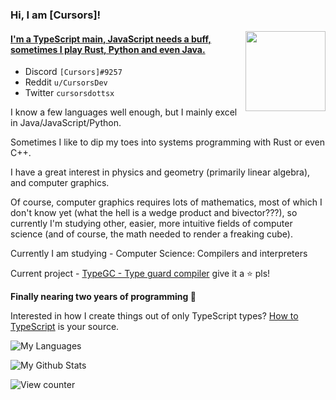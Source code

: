 ### Hi, I am \[Cursors\]!
<img align="right" width="128" height="128" src="invertme.png" />

#### [I'm a TypeScript main, JavaScript needs a buff, sometimes I play Rust, Python and even Java.](https://cursorsdottsx.github.io/)

- Discord `[Cursors]#9257`
- Reddit `u/CursorsDev`
- Twitter `cursorsdottsx`

I know a few languages well enough, but I mainly excel in Java/JavaScript/Python.

Sometimes I like to dip my toes into systems programming with Rust or even C++.

I have a great interest in physics and geometry (primarily linear algebra), and computer graphics.

Of course, computer graphics requires lots of mathematics, most of which I don't know yet (what the hell is a wedge product and bivector???),
so currently I'm studying other, easier, more intuitive fields of computer science (and of course, the math needed to render a freaking cube).

Currently I am studying - Computer Science: Compilers and interpreters

Current project - [TypeGC - Type guard compiler](https://github.com/cursorsdottsx/typegc/) give it a ⭐ pls!

**Finally nearing two years of programming :tada:**

Interested in how I create things out of only TypeScript types? [How to TypeScript](https://cursorsdottsx.github.io/how-to-typescript) is your source.

![My Languages](https://github-readme-stats.vercel.app/api/top-langs/?username=cursorsdottsx&layout=compact&theme=dark&count_private=true)

![My Github Stats](https://github-readme-stats.vercel.app/api?username=cursorsdottsx&count_private=true&show_icons=true&theme=dark)

![View counter](https://komarev.com/ghpvc/?username=cursorsdottsx&color=00DDDB)
